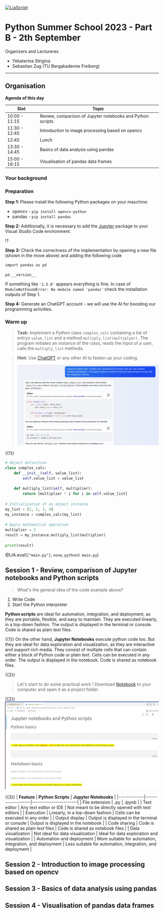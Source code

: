 <!--
author:   André Dietrich

email:    LiaScript@web.de

version:  0.0.1

language: en

narrator: US English Female

import: https://raw.githubusercontent.com/LiaScript/CodeRunner/master/README.md

-->

[![LiaScript](https://raw.githubusercontent.com/LiaScript/LiaScript/master/badges/course.svg)](https://liascript.github.io/course/?https://raw.githubusercontent.com/SebastianZug/PythonCourse_2023/main/README.md#1)

# Python Summer School 2023 - Part B - 2th September

Organizers and Lectureres 

+ Yekaterina Strigina
+ Sebastian Zug (TU Bergakademie Freiberg)


------------------------------------------------------------

## Organisation

__Agenda of this day__

| Slot          | Topic                                                      |
|---------------|----------------------------------------------------------- |
| 10:00 - 11:15 | Review, comparison of Jupyter notebooks and Python scripts |
| 11:30 - 12:45 | Introduction to image processing based on opencv           |
| 12:45         | Lunch                                                      |
| 13:30 - 14:45 | Basics of data analysis using pandas                       |
| 15:00 - 16:15 | Visualisation of pandas data frames                        |

### Your background




### Preparation

__Step 1:__ Please install the following Python packages on your maschine:

+ opencv - `pip install opencv-python`
+ pandas - `pip install pandas`

__Step 2:__ Additionally, it is necessary to add the [Jupyter](https://marketplace.visualstudio.com/items?itemName=ms-toolsai.jupyter)
package to your Visual Studio Code environment. 

!?[](https://www.youtube.com/watch?v=ei-WirjwtOM)

__Step 3:__ Check the correctness of the implementation by opening a new file (shown in the move above) and adding the following code

```
import pandas as pd

pd.__version__
```

If something like `'1.5.0'` appears everything is fine. In case of `ModuleNotFoundError: No module named 'pandas'` check the installation outputs of Step 1.

__Step 4:__ Generate an ChatGPT account - we will use the AI for boosting our programming activities.

### Warm up

> __Task:__ Implement a Python class `complex_calc` containing a list of entrys `value_list` and a method `multiply_list(multiplyer)`. The program initiates an instance of the class, reads the input of a user, calls the `multiply_list` methods.

> __Hint:__ Use [ChatGPT](https://www.bing.com/search?q=Bing+AI&showconv=1&FORM=hpcodx) or any other AI to fasten up your coding. 
> 
> ![ChatGPT example](./images/ChatGPT_Python_script.png)

{{1}}
```python Solution.py
# Object definition
class complex_calc:
    def __init__(self, value_list):
        self.value_list = value_list

    def multiply_list(self, multiplier):
        return [multiplier * i for i in self.value_list]

# Initialization of an object instance
my_list = [1, 2, 3, 4]
my_instance = complex_calc(my_list)

# Apply mathmatical operation
multiplier = 2
result = my_instance.multiply_list(multiplier)

print(result)  
```
@LIA.eval(`["main.py"]`, `none`, `python3 main.py`)

## Session 1 - Review, comparison of Jupyter notebooks and Python scripts 

> What's the general idea of the code example above?

1. Write Code 
2. Start the Python interpreter

__Python scripts__ are ideal for automation, integration, and deployment, as they are portable, flexible, and easy to maintain. They are executed linearly, in a top-down fashion. The output is displayed in the terminal or console. Code is shared as plain text files.

{{1}}
On the other hand, __Jupyter Notebooks__ execute python code too. But they are ideal for data exploration and visualization, as they are interactive and support rich media. They consist of multiple cells that can contain either a block of Python code or plain text. Cells can be executed in any order. The output is displayed in the notebook. Code is shared as notebook files.

{{2}}
> Let's start to do some practical work ! Download [Notebook](https://github.com/SebastianZug/PythonCourse_2023/archive/refs/heads/main.zip) to your computer and open it as a project folder.

{{2}}
![ChatGPT example](./images/Screenshot_Notebook.png)

{{3}}
| **Feature** | **Python Scripts** | **Jupyter Notebooks** |
|-------------|-------------------|-----------------------|
| File extension | .py | .ipynb |
| Text editor | Any text editor or IDE | Not meant to be directly opened with text editors |
| Execution | Linearly, in a top-down fashion | Cells can be executed in any order |
| Output display | Output is displayed in the terminal or console | Output is displayed in the notebook |
| Code sharing | Code is shared as plain text files | Code is shared as notebook files |
| Data visualization | Not ideal for data visualization | Ideal for data exploration and visualization |
| Automation and deployment | More suitable for automation, integration, and deployment | Less suitable for automation, integration, and deployment |

## Session 2 - Introduction to image processing based on opencv 


## Session 3 - Basics of data analysis using pandas 


## Session 4 - Visualisation of pandas data frames